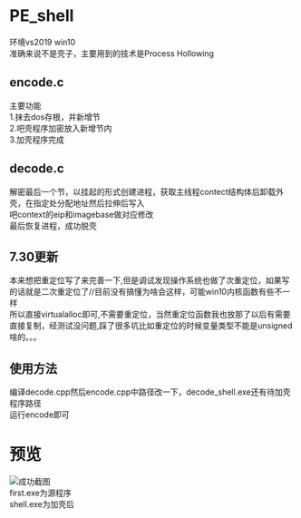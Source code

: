 # PE_shell
环境vs2019 win10  
准确来说不是壳子，主要用到的技术是Process Hollowing
## encode.c  
主要功能  
1.抹去dos存根，并新增节  
2.吧壳程序加密放入新增节内  
3.加壳程序完成  
## decode.c  
解密最后一个节，以挂起的形式创建进程，获取主线程contect结构体后卸载外壳，在指定处分配地址然后拉伸后写入  
吧context的eip和imagebase做对应修改  
最后恢复进程，成功脱壳  
## 7.30更新  
本来想把重定位写了来完善一下,但是调试发现操作系统也做了次重定位，如果写的话就是二次重定位了//目前没有搞懂为啥会这样，可能win10内核函数有些不一样  
所以直接virtualalloc即可,不需要重定位，当然重定位函数我也放那了以后有需要直接复制，经测试没问题,踩了很多坑比如重定位的时候变量类型不能是unsigned啥的。。。  
## 使用方法  
编译decode.cpp然后encode.cpp中路径改一下，decode_shell.exe还有待加壳程序路径  
运行encode即可  
# 预览
![成功截图](https://github.com/psbazx/PE_shell/blob/master/%E6%88%90%E5%8A%9F%E6%88%AA%E5%9B%BE.png)  
first.exe为源程序  
shell.exe为加壳后  
